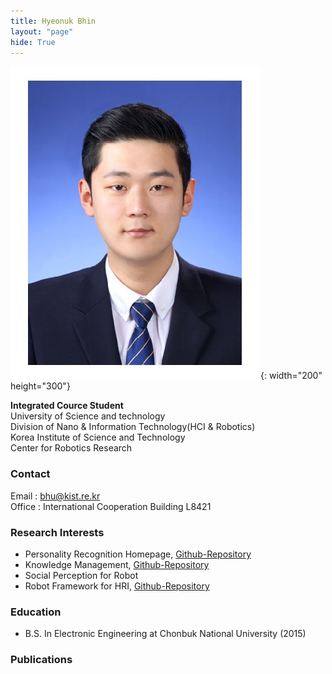 ```yaml
---
title: Hyeonuk Bhin
layout: "page"
hide: True
---
```


![picture](../assets/images/people/hyeonuk.jpg){: width="200" height="300"}

**Integrated Cource Student**<br>University of Science and technology<br>Division of Nano & Information Technology(HCI & Robotics)<br>Korea Institute of Science and Technology<br>Center for Robotics Research

### Contact

Email : bhu@kist.re.kr<br>Office : International Cooperation Building L8421

### Research Interests

- Personality Recognition Homepage, [Github-Repository](https://github.com/hyeonukbhin/personality_recognition.git)
- Knowledge Management, [Github-Repository](https://github.com/hyeonukbhin/knowledge_management.git)
- Social Perception for Robot
- Robot Framework for HRI, [Github-Repository](https://github.com/deep-task/KIST_Integration.git)

### Education

- B.S. In Electronic Engineering at Chonbuk National University (2015)

### Publications

